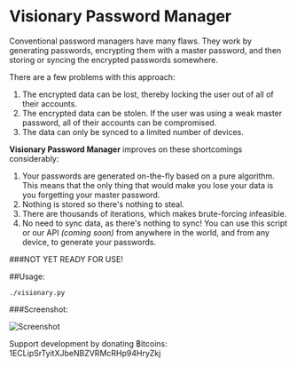 # Visionary Password Manager

Conventional password managers have many flaws. They work by generating passwords, encrypting them with a master password, and then storing or syncing the encrypted passwords somewhere.

There are a few problems with this approach:

1. The encrypted data can be lost, thereby locking the user out of all of their accounts.
2. The encrypted data can be stolen. If the user was using a weak master password, all of their accounts can be compromised.
3. The data can only be synced to a limited number of devices.

**Visionary Password Manager** improves on these shortcomings considerably:

1. Your passwords are generated on-the-fly based on a pure algorithm. This means that the only thing that would make you lose your data is you forgetting your master password.
2. Nothing is stored so there's nothing to steal.
3. There are thousands of iterations, which makes brute-forcing infeasible.
4. No need to sync data, as there's nothing to sync! You can use this script or our API *(coming soon)* from anywhere in the world, and from any device, to generate your passwords.

###NOT YET READY FOR USE!

##Usage:

`./visionary.py`

###Screenshot:

![Screenshot](https://github.com/libeclipse/visionary/blob/master/screenshot.png "Screenshot")

Support development by donating ฿itcoins: 1ECLipSrTyitXJbeNBZVRMcRHp94HryZkj

